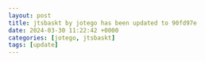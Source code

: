 ```yaml
---
layout: post
title: jtsbaskt by jotego has been updated to 90fd97e
date: 2024-03-30 11:22:42 +0000
categories: [jotego, jtsbaskt]
tags: [update]
---
```


